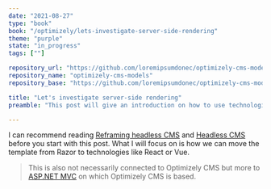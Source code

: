 ```yaml
---
date: "2021-08-27"
type: "book"
book: "/optimizely/lets-investigate-server-side-rendering"
theme: "purple"
state: "in_progress"
tags: [""]

repository_url: "https://github.com/loremipsumdonec/optimizely-cms-models"
repository_name: "optimizely-cms-models"
repository_base: "https://github.com/loremipsumdonec/optimizely-cms-models/blob/master/posts/lets_investigate_server_side_rendering"

title: "Let's investigate server-side rendering"
preamble: "This post will give an introduction on how to use technologies such as React, Vue and Angular to build a front end with support for server-side rendering."

---
```


I can recommend reading [Reframing headless CMS](https://www.optimizely.com/insights/blog/reframing-headless-cms/) and [Headless CMS](https://www.optimizely.com/sv/optimization-glossary/headless-cms/) before you start with this post. What I will focus on is how we can move the template from Razor to technologies like React or Vue. 

> This is also not necessarily connected to Optimizely CMS but more to [ASP.NET MVC](https://dotnet.microsoft.com/apps/aspnet/mvc) on which Optimizely CMS is based.

